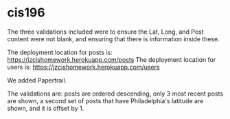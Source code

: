# cis196

The three validations included were to ensure the Lat, Long, and Post content were not blank, and ensuring that there is information inside these.

The deployment location for posts is: https://jzcishomework.herokuapp.com/posts
The deployment location for users is: https://jzcishomework.herokuapp.com/users

We added Papertrail.

The validations are: posts are ordered descending, only 3 most recent posts are shown, a second set of posts that have Philadelphia's latitude are shown, and it is offset by 1.
